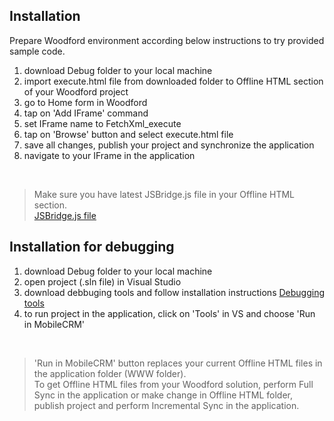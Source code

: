 ## Installation

Prepare Woodford environment according below instructions to try provided sample code.

1. download Debug folder to your local machine
2. import execute.html file from downloaded folder to Offline HTML section of your Woodford project
3. go to Home form in Woodford
4. tap on 'Add IFrame' command
5. set IFrame name to FetchXml_execute
6. tap on 'Browse' button and select execute.html file
7. save all changes, publish your project and synchronize the application
8. navigate to your IFrame in the application
<br />

> Make sure you have latest JSBridge.js file in your Offline HTML section.
<br />[JSBridge.js file](https://github.com/Resconet/JSBridge/blob/master/src/JSBridge.js)

## Installation for debugging

1. download Debug folder to your local machine
2. open project (.sln file) in Visual Studio
3. download debbuging tools and follow installation instructions [Debugging tools](https://github.com/Resconet/JSBridge/tree/master/tools)
4. to run project in the application, click on 'Tools' in VS and choose 'Run in MobileCRM'
<br />

> 'Run in MobileCRM' button replaces your current Offline HTML files in the application folder (WWW folder).
<br />To get Offline HTML files from your Woodford solution, perform Full Sync in the application or make change in Offline HTML folder, publish project and perform Incremental Sync in the application.
